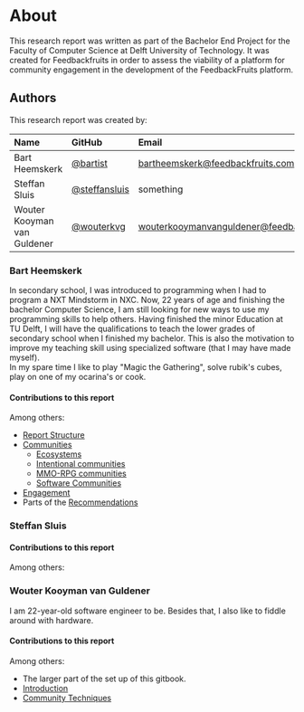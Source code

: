 # About

This research report was written as part of the Bachelor End Project for the Faculty of Computer Science at Delft University of Technology. It was created for Feedbackfruits in order to assess the viability of a platform for community engagement in the development of the FeedbackFruits platform.

## Authors
This research report was created by:

Name | GitHub | Email
:--- | :--- | :---
Bart Heemskerk | [@bartist](https://github.com/bartist) | [bartheemskerk@feedbackfruits.com](mailto:bartheemskerk@feedbackfruits.com)
Steffan Sluis | [@steffansluis](https://github.com/steffansluis) | something
Wouter Kooyman van Guldener | [@wouterkvg](https://github.com/WouterKvG) | [wouterkooymanvanguldener@feedbackfruits.com](mailto:wouterkooymanvanguldener@feedbackfruits.com)

### Bart Heemskerk
In secondary school, I was introduced to programming when I had to program a NXT Mindstorm in NXC. Now, 22 years of age and finishing the bachelor Computer Science, I am still looking for new ways to use my programming skills to help others. Having finished the minor Education at TU Delft, I will have the qualifications to teach the lower grades of secondary school when I finished my bachelor. This is also the motivation to improve my teaching skill using specialized software (that I may have made myself).  
In my spare time I like to play "Magic the Gathering", solve rubik's cubes, play on one of my ocarina's or cook.

#### Contributions to this report
Among others:
- [Report Structure](introduction/report-structure.md)
- [Communities](communities.md)
  - [Ecosystems](communities/ecosystems.md)
  - [Intentional communities](communities/intentional-communities.md)
  - [MMO-RPG communities](communities/mmo-rpg-communities.md)
  - [Software Communities](communities/software-communities.md)
- [Engagement](software-ecosystems/engagement.md)
- Parts of the [Recommendations](recommendations.md)

### Steffan Sluis

#### Contributions to this report
Among others:

### Wouter Kooyman van Guldener
I am 22-year-old software engineer to be. Besides that, I also like to fiddle around with hardware.

#### Contributions to this report
Among others:
- The larger part of the set up of this gitbook.
- [Introduction](introduction.md)
- [Community Techniques](software-ecosystems/community-techniques.md)
